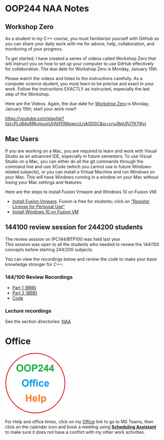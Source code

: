 # OOP244 NAA Notes
## Workshop Zero
As a student in my C++ course, you must familiarize yourself with GitHub so you can share your daily work with me for advice, help, collaboration, and monitoring of your progress.

To get started, I have created a series of videos called Workshop Zero that will instruct you on how to set up your computer to use GitHub effectively for collaboration. The due date for Workshop Zero is Monday, January 15th.

Please watch the videos and listen to the instructions carefully. As a computer science student, you must learn to be precise and exact in your work. Follow the instructions EXACTLY as instructed, especially the last step of the Workshop.

Here are the Videos. Again, the due date for [Workshop Zero](https://youtube.com/playlist?list=PLxB4x6RkylouixUhNXf0MuwccLriA0DGC&si=cryJ9pUfUTK7jKcl) is Monday, January 15th; start your work now!!

https://youtube.com/playlist?list=PLxB4x6RkylouixUhNXf0MuwccLriA0DGC&si=cryJ9pUfUTK7jKcl
 
## Mac Users
If you are working on a Mac, you are required to learn and work with Visual Studio as an advanced IDE, especially in future semesters. To use Visual Studio on a Mac, you can either do all the git commands through the command line and use XCode (which you cannot use in future Windows-related subjects), or you can install a Virtual Machine and run Windows on your Mac. This will have Windows running in a window on your Mac without losing your Mac settings and features.

Here are the steps to install Fusion Vmware and Windows 10 on Fusion VM:

- [Install Fusion Vmware](https://www.vmware.com/ca/products/fusion/fusion-evaluation.html). Fusion is free for students; click on ["Register License for Personal Use"](https://customerconnect.vmware.com/web/vmware/evalcenter?p=fusion-player-personal) 
- [Install Windows 10 on Fusion VM](https://www.groovypost.com/howto/create-custom-virtual-machine-vmware-fusion/)

## 144100 review session  for 244200 students
The review session on IPC144/BTP100 was held last year<br />
This session was open to all the students who needed to review the 144/100 concepts before starting 244/200 subjects.<br />

You can view the recordings below and review the code to make your base knowledge stronger for C++.

### 144/100 Review Recordings

- [Part 1 (BBB)](https://recordings.rna2.blindsidenetworks.com/senecacollege/142746f4e9d27ffabde29661522c53351062c6d5-1652708621059/capture/)
- [Part 2 (BBB)](https://recordings.rna2.blindsidenetworks.com/senecacollege/142746f4e9d27ffabde29661522c53351062c6d5-1652719820097/capture/)
- [Code](144100Review/Code/)

### Lecture recordings
See the section directories: <a href="NAA/README.md" target="_blank">NAA</a>

# Office
[![Fardad Office](images/244Office.png)](https://teams.microsoft.com/l/team/19%3A_KBNjfaJl1zXsySPY1uZgRve9h0w7RY-UkSpIVqLUoU1%40thread.tacv2/conversations?groupId=c58d3991-5d9c-4bea-ae0a-69fc4865dc67&tenantId=eb34f74a-58e7-4a8b-9e59-433e4c412757)

For Help and office times, click on my  [Office](https://teams.microsoft.com/l/team/19%3A_KBNjfaJl1zXsySPY1uZgRve9h0w7RY-UkSpIVqLUoU1%40thread.tacv2/conversations?groupId=c58d3991-5d9c-4bea-ae0a-69fc4865dc67&tenantId=eb34f74a-58e7-4a8b-9e59-433e4c412757)  link to go to MS Teams, then click on the calendar icon and book a meeting using [**Scheduling Assistant**](https://www.youtube.com/watch?v=RLDoP3eXAUU&ab_channel=FardadSoleimanloo) to make sure it does not have a conflict with my other work activities.

